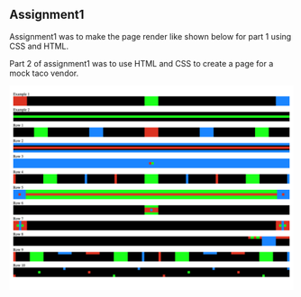 ## Assignment1

Assignment1 was to make the page render like shown below for part 1 using CSS and HTML. 

Part 2 of assignment1 was to use HTML and CSS to create a page for a mock taco vendor.

![after](./assets/after.png)

